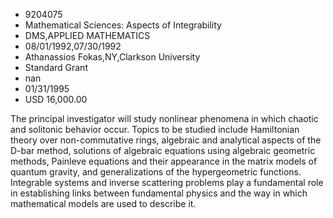 
* 9204075
* Mathematical Sciences: Aspects of Integrability
* DMS,APPLIED MATHEMATICS
* 08/01/1992,07/30/1992
* Athanassios Fokas,NY,Clarkson University
* Standard Grant
* nan
* 01/31/1995
* USD 16,000.00

The principal investigator will study nonlinear phenomena in which chaotic and
solitonic behavior occur. Topics to be studied include Hamiltonian theory over
non-commutative rings, algebraic and analytical aspects of the D-bar method,
solutions of algebraic equations using algebraic geometric methods, Painleve
equations and their appearance in the matrix models of quantum gravity, and
generalizations of the hypergeometric functions. Integrable systems and inverse
scattering problems play a fundamental role in establishing links between
fundamental physics and the way in which mathematical models are used to
describe it.

